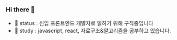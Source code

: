 ### Hi there 👋
- 🔭 status : 신입 프론트엔드 개발자로 일하기 위해 구직중입니다
- 🌱 study : javascript, react, 자료구조&알고리즘을 공부하고 있습니다.


<!--
**lee-chun-91/lee-chun-91** is a ✨ _special_ ✨ repository because its `README.md` (this file) appears on your GitHub profile.

Here are some ideas to get you started:

- 🔭 I’m currently working on ... 구직중입니다
- 🌱 I’m currently learning ... javascript, react, 자료구조&알고리즘을 공부하고 있습니다. 

- 👯 I’m looking to collaborate on ...
- 🤔 I’m looking for help with ...
- 💬 Ask me about ...
- 📫 How to reach me: ...
- 😄 Pronouns: ...
- ⚡ Fun fact: ...
-->
